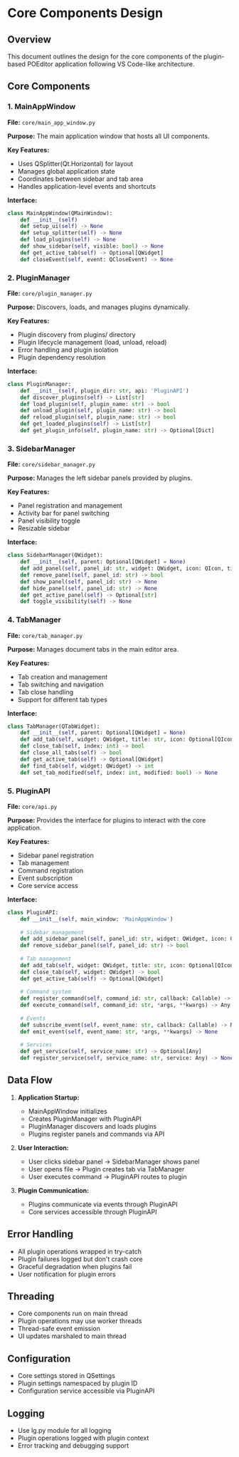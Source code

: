 # Core Components Design

## Overview
This document outlines the design for the core components of the plugin-based POEditor application following VS Code-like architecture.

## Core Components

### 1. MainAppWindow
**File:** `core/main_app_window.py`

**Purpose:** The main application window that hosts all UI components.

**Key Features:**
- Uses QSplitter(Qt.Horizontal) for layout
- Manages global application state
- Coordinates between sidebar and tab area
- Handles application-level events and shortcuts

**Interface:**
```python
class MainAppWindow(QMainWindow):
    def __init__(self)
    def setup_ui(self) -> None
    def setup_splitter(self) -> None
    def load_plugins(self) -> None
    def show_sidebar(self, visible: bool) -> None
    def get_active_tab(self) -> Optional[QWidget]
    def closeEvent(self, event: QCloseEvent) -> None
```

### 2. PluginManager
**File:** `core/plugin_manager.py`

**Purpose:** Discovers, loads, and manages plugins dynamically.

**Key Features:**
- Plugin discovery from plugins/ directory
- Plugin lifecycle management (load, unload, reload)
- Error handling and plugin isolation
- Plugin dependency resolution

**Interface:**
```python
class PluginManager:
    def __init__(self, plugin_dir: str, api: 'PluginAPI')
    def discover_plugins(self) -> List[str]
    def load_plugin(self, plugin_name: str) -> bool
    def unload_plugin(self, plugin_name: str) -> bool
    def reload_plugin(self, plugin_name: str) -> bool
    def get_loaded_plugins(self) -> List[str]
    def get_plugin_info(self, plugin_name: str) -> Optional[Dict]
```

### 3. SidebarManager
**File:** `core/sidebar_manager.py`

**Purpose:** Manages the left sidebar panels provided by plugins.

**Key Features:**
- Panel registration and management
- Activity bar for panel switching
- Panel visibility toggle
- Resizable sidebar

**Interface:**
```python
class SidebarManager(QWidget):
    def __init__(self, parent: Optional[QWidget] = None)
    def add_panel(self, panel_id: str, widget: QWidget, icon: QIcon, title: str) -> None
    def remove_panel(self, panel_id: str) -> bool
    def show_panel(self, panel_id: str) -> None
    def hide_panel(self, panel_id: str) -> None
    def get_active_panel(self) -> Optional[str]
    def toggle_visibility(self) -> None
```

### 4. TabManager
**File:** `core/tab_manager.py`

**Purpose:** Manages document tabs in the main editor area.

**Key Features:**
- Tab creation and management
- Tab switching and navigation
- Tab close handling
- Support for different tab types

**Interface:**
```python
class TabManager(QTabWidget):
    def __init__(self, parent: Optional[QWidget] = None)
    def add_tab(self, widget: QWidget, title: str, icon: Optional[QIcon] = None) -> int
    def close_tab(self, index: int) -> bool
    def close_all_tabs(self) -> bool
    def get_active_tab(self) -> Optional[QWidget]
    def find_tab(self, widget: QWidget) -> int
    def set_tab_modified(self, index: int, modified: bool) -> None
```

### 5. PluginAPI
**File:** `core/api.py`

**Purpose:** Provides the interface for plugins to interact with the core application.

**Key Features:**
- Sidebar panel registration
- Tab management
- Command registration
- Event subscription
- Core service access

**Interface:**
```python
class PluginAPI:
    def __init__(self, main_window: 'MainAppWindow')
    
    # Sidebar management
    def add_sidebar_panel(self, panel_id: str, widget: QWidget, icon: QIcon, title: str) -> None
    def remove_sidebar_panel(self, panel_id: str) -> bool
    
    # Tab management
    def add_tab(self, widget: QWidget, title: str, icon: Optional[QIcon] = None) -> int
    def close_tab(self, widget: QWidget) -> bool
    def get_active_tab(self) -> Optional[QWidget]
    
    # Command system
    def register_command(self, command_id: str, callback: Callable) -> None
    def execute_command(self, command_id: str, *args, **kwargs) -> Any
    
    # Events
    def subscribe_event(self, event_name: str, callback: Callable) -> None
    def emit_event(self, event_name: str, *args, **kwargs) -> None
    
    # Services
    def get_service(self, service_name: str) -> Optional[Any]
    def register_service(self, service_name: str, service: Any) -> None
```

## Data Flow

1. **Application Startup:**
   - MainAppWindow initializes
   - Creates PluginManager with PluginAPI
   - PluginManager discovers and loads plugins
   - Plugins register panels and commands via API

2. **User Interaction:**
   - User clicks sidebar panel → SidebarManager shows panel
   - User opens file → Plugin creates tab via TabManager
   - User executes command → PluginAPI routes to plugin

3. **Plugin Communication:**
   - Plugins communicate via events through PluginAPI
   - Core services accessible through PluginAPI

## Error Handling

- All plugin operations wrapped in try-catch
- Plugin failures logged but don't crash core
- Graceful degradation when plugins fail
- User notification for plugin errors

## Threading

- Core components run on main thread
- Plugin operations may use worker threads
- Thread-safe event emission
- UI updates marshaled to main thread

## Configuration

- Core settings stored in QSettings
- Plugin settings namespaced by plugin ID
- Configuration service accessible via PluginAPI

## Logging

- Use lg.py module for all logging
- Plugin operations logged with plugin context
- Error tracking and debugging support
